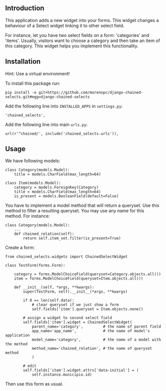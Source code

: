 Introduction
------------

This application adds a new widget into your forms. This widget changes
a behaviour of a Select widget linking it to other select field.

For instance, let you have two select fields on a form: 'categories' and
'items'. Usually, visitors want to choose a category and then take an item
of this category. This widget helps you implement this functionality.

Installation
------------

Hint: Use a virtual environment!

To install this package run:

    pip install -e git+https://github.com/morenopc/django-chained-selects.git#egg=django-chained-selects
Add the following line into ``INSTALLED_APPS`` in ``settings.py``:

    'chained_selects',

Add the following line into main ``urls.py``:

    url(r'^chained/', include('chained_selects.urls')),

Usage
-----

We have following models:

    class Category(models.Model):
        title = models.CharField(max_length=64)

    class Item(models.Model):
        category = models.ForeignKey(Category)
        title = models.CharField(max_length=64)
        is_present = models.BooleanField(default=False)

You have to implement a model method that will return a queryset. Use this
method to filter a resulting queryset. You may use any name for this
method. For instance:

    class Category(models.Model):
        ...
        def chained_relation(self):
            return self.item_set.filter(is_present=True)

Create a form:

    from chained_selects.widgets import ChainedSelectWidget

    class TestForm(forms.Form):

        category = forms.ModelChoiceField(queryset=Category.objects.all())
        item = forms.ModelChoiceField(queryset=Item.objects.all())

        def __init__(self, *args, **kwargs):
            super(TestForm, self).__init__(*args, **kwargs)

            if 0 == len(self.data):
                # clear queryset if we just show a form
                self.fields['item'].queryset = Item.objects.none()

            # assign a widget to second select field
            self.fields['item'].widget = ChainedSelectWidget(
                parent_name='category',         # the name of parent field
                app_name='app_name',            # the name of model's application
                model_name='category',          # the name of a model with the method
                method_name='chained_relation', # the name of queryset method
                )

            # edit
            self.fields['item'].widget.attrs['data-initial'] = (
                self.instance.municipio.id)

Then use this form as usual.

